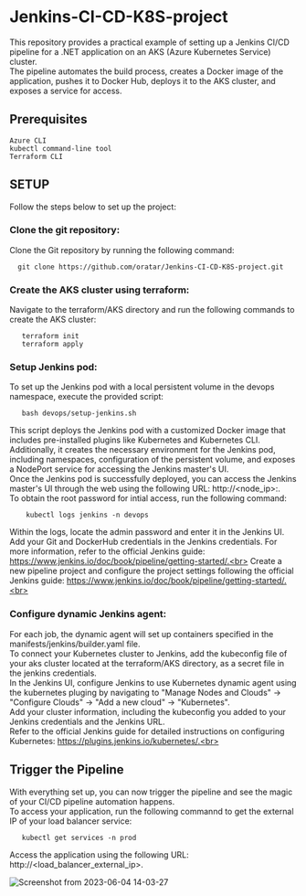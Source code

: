 # Jenkins-CI-CD-K8S-project

This repository provides a practical example of setting up a Jenkins CI/CD pipeline for a .NET application on an AKS (Azure Kubernetes Service) cluster.<br>
The pipeline automates the build process, creates a Docker image of the application, pushes it to Docker Hub, deploys it to the AKS cluster, and exposes a service for access.

## Prerequisites
    Azure CLI
    kubectl command-line tool
    Terraform CLI 

## SETUP
   Follow the steps below to set up the project:
### Clone the git repository:
   Clone the Git repository by running the following command:
   ```
     git clone https://github.com/oratar/Jenkins-CI-CD-K8S-project.git
   ```
   
### Create the AKS cluster using terraform:
Navigate to the terraform/AKS directory and run the following commands to create the AKS cluster: 
```
   terraform init 
   terraform apply 
```

### Setup Jenkins pod:
To set up the Jenkins pod with a local persistent volume in the devops namespace, execute the provided script: 
```
   bash devops/setup-jenkins.sh
```
This script deploys the Jenkins pod with a customized Docker image that includes pre-installed plugins like Kubernetes and Kubernetes CLI.<br>
Additionally, it creates the necessary environment for the Jenkins pod, including namespaces, configuration of the persistent volume, and exposes a NodePort service for accessing the Jenkins master's UI.<br>
Once the Jenkins pod is successfully deployed, you can access the Jenkins master's UI through the web using the following URL: http://<node_ip>:<nodeport>.<br>
To obtain the root password for intial access, run the following command:<br> 
```
    kubectl logs jenkins -n devops
```
Within the logs, locate the admin password and enter it in the Jenkins UI.<br>
Add your Git and DockerHub credentials in the Jenkins credentials. For more information, refer to the official Jenkins guide: https://www.jenkins.io/doc/book/pipeline/getting-started/.<br>
Create a new pipeline project and configure the project settings following the official Jenkins guide: https://www.jenkins.io/doc/book/pipeline/getting-started/.<br>

### Configure dynamic Jenkins agent:
For each job, the dynamic agent will set up containers specified in the manifests/jenkins/builder.yaml file.<br> 
To connect your Kubernetes cluster to Jenkins, add the kubeconfig file of your aks cluster located at the terraform/AKS directory, as a secret file in the jenkins credentials.<br> 
In the Jenkins UI, configure Jenkins to use Kubernetes dynamic agent using the kubernetes pluging by navigating to "Manage Nodes and Clouds" -> "Configure Clouds" -> "Add a new cloud" -> "Kubernetes".<br> 
Add your cluster information, including the kubeconfig you added to your Jenkins credentials and the Jenkins URL.<br> 
Refer to the official Jenkins guide for detailed instructions on configuring Kubernetes: https://plugins.jenkins.io/kubernetes/.<br> 

## Trigger the Pipeline
    
With everything set up, you can now trigger the pipeline and see the magic of your CI/CD pipeline automation happens.<br> 
To access your application, run the following commannd to get the external IP of your load balancer service:<br> 
```
   kubectl get services -n prod
```
Access the application using the following URL: http://<load_balancer_external_ip>.<br> 
    
    
![Screenshot from 2023-06-04 14-03-27](https://github.com/oratar/Jenkins-CI-CD-K8S-project/assets/121873526/4eaefc68-96f1-4a5f-a640-108a64105638)
